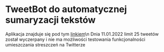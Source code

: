 # TweetBot do automatycznej sumaryzacji tekstów

Aplikacja znajduje się pod tym [linkiem](https://my-app-inz.herokuapp.com)\n
Dnia 11.01.2022 limit 25 tweetów został wyczerpany i nie ma możliwości testowania funkcjonalności umieszczania streszczeń na Twitterze
